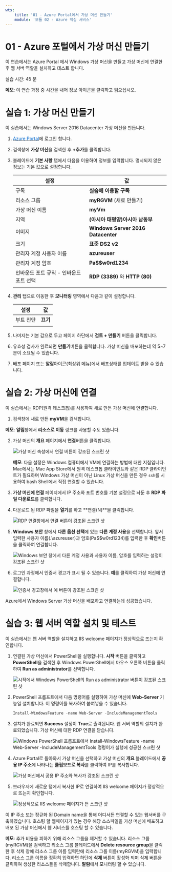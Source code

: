 ```yaml
---
wts:
    title: '01 - Azure Portal에서 가상 머신 만들기'
    module: '모듈 02 - Azure 핵심 서비스'
---
```


# 01 - Azure 포털에서 가상 머신 만들기

이 연습에서는 Azure Portal 에서 Windows 가상 머신을 만들고 가상 머신에 연결한 후 웹 서버 역할을 설치하고 테스트 합니다.

실습 시간: 45 분

**메모**: 이 연습 과정 중 시간을 내어 정보 아이콘을 클릭하고 읽으십시오.

# 실습 1: 가상 머신 만들기

이 실습에서는 Windows Server 2016 Datacenter 가상 머신을 만듭니다. 

1. <a href="https://portal.azure.com" target="_blank"><span style="color: #0066cc;" color="#0066cc">Azure Portal</span></a>에 로그인 합니다.

2. 검색창에 **가상 머신**을 검색한 후 **+추가**를 클릭합니다.

3. 블레이드에 **기본 사항** 탭에서 다음을 이용하여 정보를 입력합니다. 명시되지 않은 정보는 기본 값으로 설정합니다.

	| 설정 | 값 |
	|---|---|
	| 구독 | **실습에 이용할 구독**|
	| 리소스 그룹 | **myRGVM** (새료 만들기) |
	| 가상 머신 이름 | **myVm** |
	| 지역 | **(아시아 태평양)아시아 남동부** |
	| 이미지 | **Windows Server 2016 Datacenter** |
	| 크기 | **표준 DS2 v2**|
	| 관리자 계정 사용자 이름 | **azureuser** |
	| 관리자 계정 암호 | **Pa$$w0rd1234**|
	| 인바운드 포트 규칙 - 인바운드 포트 선택 | **RDP (3389)** 와 **HTTP (80)**|
	|||

4. **관리** 탭으로 이동한 후 **모니터링** 영역에서 다음과 같이 설정합니다.

	| 설정 | 값 |
	|---|---|
	| 부트 진단 | **끄기**|
	|||

5. 나머지는 기본 값으로 두고 페이지 하단에서 **검토 + 만들기** 버튼을 클릭합니다.

6. 유효성 검사가 완료되면 **만들기**버튼을 클릭합니다. 가상 머신을 배포하는데 약 5~7분이 소요될 수 있습니다.

7. 배포 페이지 또는 **알람**아이콘(최상위 메뉴)에서 배포상태를 업데이트 받을 수 있습니다.

# 실습 2: 가상 머신에 연결

이 실습에서는 RDP(원격 데스크톱)를 사용하여 새로 만든 가상 머신에 연결합니다. 

1. 검색창에 새로 만든 **myVM**을 검색합니다.

**메모**: **알림**창에서 **리소스로 이동** 링크를 사용할 수도 있습니다.

2. 가상 머신의 **개요** 페이지에서 **연결**버튼을 클릭합니다.

    ![가상 머신 속성에서 연결 버튼이 강조된 스크린 샷](../images/0101.png)

    **메모**: 다음 설정은 Windows 컴퓨터에서 VM에 연결하는 방법에 대한 지침입니다. Mac에서는 Mac App Store에서 원격 데스크톱 클라이언트와 같은 RDP 클라이언트가 필요하며 Windows 가상 머신이 아닌 Linux 가상 머신을 만든 경우 `ssh`를 시용하여 bash Shell에서 직접 연결할 수 있습니다.

2. **가상 머신에 연결** 페이지에서 IP 주소와 포트 번호를 기본 설정으로 놔둔 후 **RDP 파일 다운로드**를 클릭합니다.

3. 다운로드 된 RDP 파일을 **열기**를 하고 **연결(N)**을 클릭합니다.

    ![RDP 연결창에서 연결 버튼이 강조된 스크린 샷](../images/0102.png)

4. **Windows 보안** 창에서 **다른 옵션 선택**에 있는 **다른 계정 사용**을 선택합니다. 앞서 입력한 사용자 이름(.\azureuser)과 암호(Pa$$w0rd1234)를 입력한 후 **확인**버튼을 클릭하여 연결합니다.

    ![Windows 보안 창에서 다른 계정 사용과 사용자 이름, 암호를 입력하는 설정이 강조된 스크린 샷](../images/0103.png)


5. 로그인 과정에서 인증서 경고가 표시 될 수 있습니다. **예**를 클릭하여 가상 머신에 연결합니다.

    ![인증서 경고창에서 예 버튼이 강조된 스크린 샷](../images/0104.png)

Azure에서 Windows Server 가상 머신을 배포하고 연결하는데 성공했습니다.

# 실습 3: 웹 서버 역할 설치 및 테스트

이 실습에서는 웹 서버 역할을 설치하고 IIS welcome 페이지가 정상적으로 뜨는지 확인합니다.

1. 연결된 가상 머신에서 PowerShell을 실행합니다. **시작** 버튼을 클릭하고 **PowerShell**을 검색한 후 Windows PowerShell에서 마우스 오른쪽 버튼을 클릭하여 **Run as administrator**를 선택합니다.

    ![시작에서 Windows PowerShell의 Run as administrator 버튼이 강조된 스크린 샷](../images/0105.png)

2. PowerShell 프롬프트에서 다음 명령어를 실행하여 가상 머신에 **Web-Server** 기능일 설치합니다. 이 명령어를 복사하여 붙여넣을 수 있습니다.

    ```PowerShell
    Install-WindowsFeature -name Web-Server -IncludeManagementTools
    ```
  
3. 설치가 완료되면 **Success** 설정이 **True**로 출력됩니다. 웹 서버 역할의 설치가 완료되었습니다. 가상 머신에 대한 RDP 연결을 닫습니다.

    ![Windows PowerShell 프롬프트에서 Install-WindowsFeature -name Web-Server -IncludeManagementTools 명령어가 실행에 성공한 스크린 샷](../images/0106.png)

4. Azure Portal로 돌아와서 가상 머신을 선택하고 가상 머신의 **개요** 블레이드에서 **공용 IP 주소**에 나타나는 **클립보드로 복사**를 클릭하여 IP를 복사합니다.

    ![가상 머신에서 공용 IP 주소와 복사가 강조된 스크린 샷](../images/0107.png)

5. 브라우저에 새로운 탭에서 복사한 IP로 연결하여 IIS welcome 페이지가 정상적으로 뜨는지 확인합니다.

    ![정상적으로 IIS welcome 페이지가 뜬 스크린 샷](../images/0108.png)

이 IP 주소 또는 정규화 된 Domain name을 통해 어디서든 연결할 수 있는 웹서버를 구축하였습니다. 호스팅 할 웹페이지가 있는 경우 해당 소스파일을 가상 머신에 배포하고 배포 된 가상 머신에서 웹 서비스를 호스팅 할 수 있습니다.

**메모**: 추가 비용을 피하기 위해 리소스 그룹을 제거할 수 있습니다. 리소스 그룹(myRGVM)을 검색하고 리소스 그룹 블레이드에서 **Delete resource group**을 클릭한 후 삭제 창에 리소스 그룹 이름 입력란에 리소스 그룹 이름(myRGVM)을 입력합니다. 리소스 그룹 이름을 정확히 입력하면 하단에 **삭제** 버튼이 활성화 되며 삭제 버튼을 클릭하여 생성한 리소스들을 삭제합니다. **알람**에서 모니터링 할 수 있습니다.

